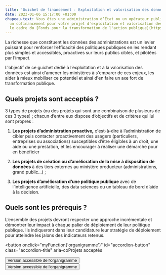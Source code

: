 ```yaml
---
title: 'Guichet de financement : Exploitation et valorisation des données'
date: 2023-01-06 15:17:00 +01:00
chapeau-text: Vous êtes une administration d’État ou un opérateur public ? Obtenez
  un cofinancement pour votre projet d'exploitation et valorisation des données, dans
  le cadre du [Fonds pour la transformation de l'action publique](https://www.modernisation.gouv.fr/transformer-laction-publique/fonds-pour-la-transformation-de-laction-publique).
---
```


La richesse que constituent les données des administrations est un levier puissant pour renforcer l’efficacité des politiques publiques en les rendant plus simples et accessibles, proactives sur leurs publics cibles, et pilotées par l’impact. 

L'objectif de ce guichet dédié à l’exploitation et à la valorisation des données est ainsi d'amener les ministères à s'emparer de ces enjeux, les aider à mieux mobiliser ce potentiel et ainsi d'en faire un axe fort de transformation publique.


## Quels projets sont acceptés ?
3 types de projets (ou des projets qui sont une combinaison de plusieurs de ces 3 types) ; chacun d’entre eux dispose d’objectifs et de critères qui lui sont propres :
1. **Les projets d’administration proactive,** c'est-à-dire à l’administration de cibler puis contacter proactivement des usagers (particuliers,  entreprises ou associations) susceptibles d’être éligibles à un droit, une aide ou une prestation, et les encourager à réaliser une démarche pour en bénéficier

2. **Les projets de création ou d’amélioration de la mise à disposition de données** à des tiers externes au ministère producteur (administrations, grand public...) ;

3. **Les projets d’amélioration d’une politique publique** avec de l’intelligence artificielle, des data sciences ou un  tableau de bord d’aide à la décision.


## Quels sont les prérequis ?
L’ensemble des projets devront respecter une approche incrémentale et démontrer leur impact à chaque palier de déploiement de leur politique publique. Ils indiqueront dans leur candidature leur stratégie de déploiement pour atteindre les jalons des indicateurs retenus.


<script> function myFunction(id) { let x = document.getElementById(id); let button = document.getElementById("accordion-button"); if (x.className.indexOf("show") == -1) { x.className += " show"; button.className += " is-active" } else { x.className = x.className.replace(" show", ""); button.className = button.className.replace(" is-active", ""); } } </script> <div class="margin-bottom-3 accordion no-bullet" data-allow-all-closed="true"> <div class="accordion-item"> 
<button onclick="myFunction('organigramme')" id="accordion-button" class="accordion-title" aria-coProjets acceptés </button> <div class="accordion-content" id="projets-acceptes"> </div> </div> 
<div class="accordion-item"> <button onclick="myFunction('organigramme')" id="accordion-button" class="accordion-title" aria-controls="organigramme" aria-expanded="false">Version accessible de l'organigramme</button> <div class="accordion-content" id="organigramme"> 
</div> </div> 

<div class="accordion-item"> <button onclick="myFunction('organigramme')" id="accordion-button" class="accordion-title" aria-controls="organigramme" aria-expanded="false">Version accessible de l'organigramme</button> <div class="accordion-content" id="organigramme"> 
</div> </div> 
</div></div>